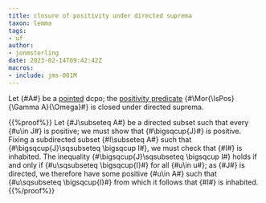 ```yaml
---
title: closure of positivity under directed suprema
taxon: lemma
tags: 
- uf
author:
- jonmsterling
date: 2023-02-14T09:42:42Z
macros:
- include: jms-001M
---
```


Let {#A#} be a [pointed](jms-001S) dcpo; the [positivity predicate](jms-001M) {#\Mor{\IsPos}{\Gamma A}{\Omega}#} is closed under directed suprema.

{{%proof%}}
Let {#J\subseteq A#} be a directed subset such that every {#u\in J#} is positive; we must show that {#\bigsqcup{J}#} is positive. Fixing a subdirected subset {#I\subseteq A#} such that {#\bigsqcup{J}\sqsubseteq \bigsqcup I#}, we must check that {#I#} is inhabited. The inequality {#\bigsqcup{J}\sqsubseteq \bigsqcup I#} holds if and only if {#u\sqsubseteq \bigsqcup{I}#} for all {#u\in u#}; as {#J#} is directed, we therefore have some positive {#u\in A#} such that {#u\sqsubseteq \bigsqcup{I}#} from which it follows that {#I#} is inhabited.
{{%/proof%}}
